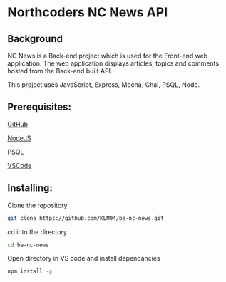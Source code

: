 # Northcoders NC News API

## Background

NC News is a Back-end project which is used for the Front-end web application. The web application displays articles, topics and comments hosted from the Back-end built API.

This project uses JavaScript, Express, Mocha, Chai, PSQL, Node.

## Prerequisites:


[GitHub](http://github.com)

[NodeJS](https://nodejs.org/en/)

[PSQL](postgresql.org/download/)

[VSCode](https://code.visualstudio.com/)

## Installing:

 Clone the repository
```bash
git clone https://github.com/KLM94/be-nc-news.git
```
cd into the directory
```bash
cd be-nc-news
```
Open directory in VS code and install dependancies
```bash
npm install -g
```

